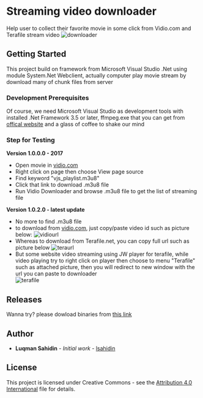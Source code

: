 # Streaming video downloader

Help user to collect their favorite movie in some click from Vidio.com and Terafile stream video
![downloader](https://github.com/user-attachments/assets/0c2feb37-88df-4a28-95a7-e9b02c05198e)

## Getting Started

This project build on framework from Microsoft Visual Studio .Net using module System.Net Webclient, actually computer play movie stream by download many of chunk files from server

### Development Prerequisites

Of course, we need Microsoft Visual Studio as development tools with installed .Net Framework 3.5 or later, ffmpeg.exe that you can get from [offical website](https://ffmpeg.org/) and a glass of coffee to shake our mind

### Step for Testing

**Version 1.0.0.0 - 2017**
* Open movie in [vidio.com](http://www.vidio.com/) 
* Right click on page then choose View page source
* Find keyword "vjs_playlist.m3u8"
* Click that link to download .m3u8 file
* Run Vidio Downloader and browse .m3u8 file to get the list of streaming file

**Version 1.0.2.0 - latest update**
* No more to find .m3u8 file
* to download from [vidio.com](http://www.vidio.com), just copy/paste video id such as picture below:
![vidiourl](https://user-images.githubusercontent.com/12827784/57500462-b5994280-730d-11e9-9569-6adfc7d4b54a.jpg)
* Whereas to download from Terafile.net, you can copy full url such as picture below 
![teraurl](https://user-images.githubusercontent.com/12827784/57500499-d82b5b80-730d-11e9-910e-01745fe58fa7.jpg)
* But some website video streaming using JW player for terafile, while video playing try to right click on player then choose to menu "Terafile" such as attached picture, then you will redirect to new window with the url you can paste to downloader <br />
![terafile](https://user-images.githubusercontent.com/12827784/57500523-e4afb400-730d-11e9-9867-258e5bbee771.jpg)

## Releases
Wanna try? please dowload binaries from [this link](https://github.com/lsahidin/VidioDownloader/releases)

## Author
* **Luqman Sahidin** - *Initial work* - [lsahidin](https://github.com/lsahidin)

## License
This project is licensed under Creative Commons - see the [Attribution 4.0 International](http://creativecommons.org/licenses/by/4.0/) file for details.
